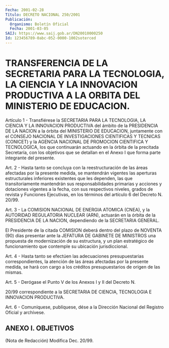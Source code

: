 ```yaml
---
Fecha: 2001-02-28
Título: DECRETO NACIONAL 250/2001
Publicación:
  Organismo: Boletín Oficial
  Fecha: 2001-03-05
SAIJ: https://www.saij.gob.ar/DN20010000250
Id: 123456789-0abc-052-0000-1002soterced
---
```

# TRANSFERENCIA DE LA SECRETARIA PARA LA TECNOLOGIA, LA CIENCIA Y LA INNOVACION PRODUCTIVA A LA ORBITA DEL MINISTERIO DE EDUCACION.

<a id="1"></a>
Artículo 1 - Transfiérese la SECRETARIA  PARA  LA  TECNOLOGIA,  LA CIENCIA  Y  LA INNOVACION PRODUCTIVA del ámbito de la PRESIDENCIA DE LA NACION  a  la órbita del MINISTERIO DE EDUCACION, juntamente con el CONSEJO NACIONAL DE INVESTIGACIONES CIENTIFICAS Y TECNICAS (CONICET) y la AGENCIA  NACIONAL  DE  PROMOCION  CIENTIFICA  Y TECNOLOGICA, los que continuarán actuando en la órbita de la precitada Secretaría,  con  los  objetivos que se detallan en el Anexo I que forma parte integrante del presente.

<a id="2"></a>
Art. 2 - Hasta tanto se  concluya  con la reestructuración de las áreas afectadas por la presente medida, se mantendrán vigentes las aperturas estructurales inferiores existentes  que  les  dependen, las    que    transitoriamente  mantendrán  sus  responsabilidades primarias y acciones  y  dotaciones  vigentes  a  la fecha, con sus respectivos niveles, grados de revista y Funciones  Ejecutivas,  en los términos del artículo 6 del Decreto N. 20/99.

<a id="3"></a>
Art.  3  -  La  COMISION NACIONAL DE ENERGIA ATOMICA (CNEA), y la AUTORIDAD REGULATORIA  NUCLEAR  (ARN), actuarán en la órbita de la PRESIDENCIA DE LA NACION, dependiendo  de  la  SECRETARIA  GENERAL.

El  Presidente  de  la  citada  COMISION deberá dentro del plazo de NOVENTA (90) días presentar ante  la JEFATURA DE GABINETE DE MINISTROS una propuesta de modernización  de  su  estructura,  y un plan estratégico de funcionamiento que contemple su ubicación jurisdiccional.

<a id="4"></a>
Art. 4 - Hasta tanto se efectúen las adecuaciones presupuestarias correspondientes,  la  atención  de  las  áreas  afectadas  por la presente medida, se hará con cargo a los créditos presupuestarios de origen de las mismas.

<a id="5"></a>
Art.  5 - Derógase el Punto V de los Anexos I y II del Decreto  N.

20/99 correspondiente  a  la SECRETARIA DE CIENCIA, TECNOLOGIA E INNOVACION PRODUCTIVA.

<a id="6"></a>
Art. 6 - Comuníquese, publíquese, dése a la Dirección Nacional del Registro Oficial y archívese.

## ANEXO I. OBJETIVOS

<a id="1"></a>
(Nota de Redacción) Modifica Dec. 20/99.